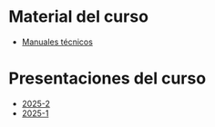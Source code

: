 # Material del curso

- [Manuales técnicos](https://github.com/AldairLaraT/FI_UNAM-uC_Codes/releases/tag/Manuales-v1)

# Presentaciones del curso

- [2025-2](https://github.com/AldairLaraT/FI_UNAM-uC_Codes/releases/tag/Presentaciones-v2025-2)
- [2025-1](https://github.com/AldairLaraT/FI_UNAM-uC_Codes/releases/tag/Presentaciones-v2025-1)